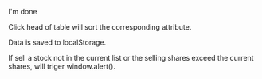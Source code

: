 I'm done

Click head of table will sort the corresponding attribute. 

Data is saved to localStorage.

If sell a stock not in the current list or the selling shares exceed the current shares, will triger window.alert().